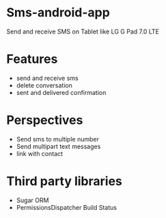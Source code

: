 # Sms-android-app

Send and receive SMS on Tablet like LG G Pad 7.0 LTE

# Features

* send and receive sms
* delete conversation
* sent and delivered confirmation

# Perspectives

* Send sms to multiple number
* Send multipart text messages
* link with contact

# Third party libraries

* Sugar ORM
* PermissionsDispatcher Build Status
